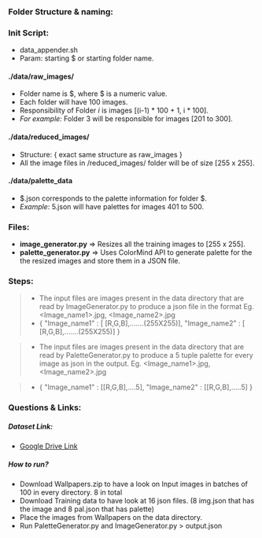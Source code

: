 ### Folder Structure & naming: 

### Init Script:

- data_appender.sh
- Param: starting $ or starting folder name. 

#### ./data/raw_images/
- Folder name is $, where $ is a numeric value.
- Each folder will have 100 images. 
- Responsibility of Folder *i* is images [(i-1) * 100 + 1, i * 100].
- *For example:* Folder 3 will be responsible for images [201 to 300].

#### ./data/reduced_images/ 

- Structure: { exact same structure as raw_images }
- All the image files in /reduced_images/ folder will be of size [255 x 255].

#### ./data/palette_data

- $.json corresponds to the palette information for folder $.
- *Example*: 5.json will have palettes for images 401 to 500. 


### Files:

- **image_generator.py** => Resizes all the training images to [255 x 255].
- **palette_generator.py** => Uses ColorMind API to generate palette for the the resized images and store them in a JSON file. 


### Steps: 

> - The input files are images present in the data directory that are read by ImageGenerator.py to produce a json file in the format Eg. <Image_name1>.jpg, <Image_name2>.jpg
>- {
  "Image_name1" : [ [R,G,B],.......(255X255)],
  "Image_name2" : [ [R,G,B],.......(255X255)]
  }

>- The input files are images present in the data directory that are read by PaletteGenerator.py to produce a 5 tuple palette for every image as json in the output. Eg. <Image_name1>.jpg, <Image_name2>.jpg

>- {
  "Image_name1" : [[R,G,B],....5],
  "Image_name2" : [[R,G,B],.....5]
  }
    
### Questions & Links:

##### Dataset Link: 
- [Google Drive Link](https://drive.google.com/open?id=1LQkNkKC8-7SnBmD2EqzfsWd2oVBbZvx6)

##### How to run? 

- Download Wallpapers.zip to have a look on Input images in batches of 100 in every directory. 8 in total
- Download Training data to have look at 16 json files. (8 img<x>.json that has the image and 8 pal<x>.json that has palette)
- Place the images from Wallpapers on the data directory.
- Run PaletteGenerator.py and ImageGenerator.py > output.json
